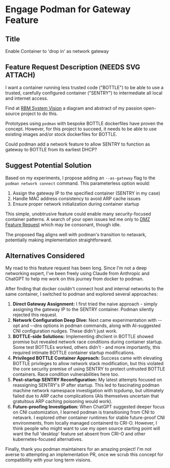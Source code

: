 
# Engage Podman for Gateway Feature

## Title

Enable Container to 'drop in' as network gateway

## Feature Request Description (NEEDS SVG ATTACH)

I want a container running less trusted code ("BOTTLE") to be able to use a trusted, carefully configured container ("SENTRY") to intermediate all local and internet access.

Find at [RBM System Vision](https://scaleinv.github.io/recipebottle) a diagram and abstract of my passion open-source project to do this.

Prototypes using `podman` with bespoke BOTTLE dockerfiles have proven the concept. However, for this project to succeed, it needs to be able to use existing images and/or stock dockerfiles for BOTTLE.

Could podman add a network feature to allow SENTRY to function as gateway to BOTTLE from its earliest DHCP?

## Suggest Potential Solution

Based on my experiments, I propose adding an `--as-gateway` flag to the `podman network connect` command.
This parameterless option would:

1. Assign the gateway IP to the specified container (SENTRY in my case)
2. Handle MAC address consistency to avoid ARP cache issues
3. Ensure proper network initialization during container startup

This simple, unobtrusive feature could enable many security-focused container patterns. A search of your open issues led me only to [DMZ Feature Request](https://github.com/containers/podman/issues/20222) which may be consonant, though idle.

The proposed flag aligns well with podman's transition to netavark, potentially making implementation straightforward.

## Alternatives Considered

My road to this feature request has been long. Since I'm not a deep networking expert, I've been freely using Claude from Anthropic and ChatGPT to help me work on this journey from docker to podman.

After finding that docker couldn't connect host and internal networks to the same container, I switched to podman and explored several approaches:

1. **Direct Gateway Assignment:** I first tried the naive approach - simply assigning the gateway IP to the SENTRY container. Podman silently rejected this request.
2. **Network Configuration Deep Dive:** Next came experimentation with --opt and --dns options in podman commands, along with AI-suggested CNI configuration nudges. These didn't just work.
3. **BOTTLE-side Solutions:** Implementing dhclient in BOTTLE showed promise but revealed network race conditions during container startup. Some test BOTTLEs worked, others didn't - and more importantly, this required intimate BOTTLE container startup modifications.
4. **Privileged BOTTLE Container Approach:** Success came with elevating BOTTLE privileges to allow network stack modification, but this violated the core security premise of using SENTRY to protect untrusted BOTTLE containers.  Race condition vulnerabilities here too.
5. **Post-startup SENTRY Reconfiguration:** My latest attempts focused on reassigning SENTRY's IP after startup. This led to fascinating podman machine network namespace investigation with tcpdump, but ultimately failed due to ARP cache complications (AIs themselves uncertain that gratuitous ARP caching poisoning would work).
6. **Future-proofing Investigation:** When ChatGPT suggested deeper focus on CNI customization, I learned podman is transitioning from CNI to netavark. I explored other container runtimes for stable future-proof CNI environments, from locally managed containerd to CRI-O. However, I think people who might want to use my open source starting point will want the full 'desktop' feature set absent from CRI-O and other kubernetes-focused alternatives.

Finally, thank you podman maintainers for an amazing project! I'm not averse to attempting an implementation PR, once we scrub this concept for compatibility with your long term visions.
